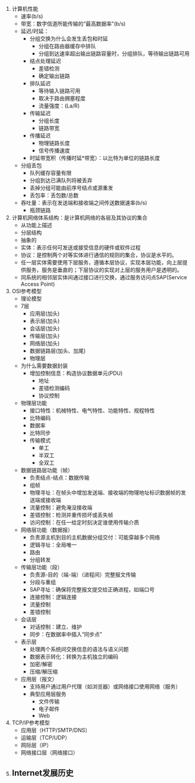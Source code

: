 1. 计算机性能
    - 速率(b/s)
    - 带宽：数字信道所能传输的“最高数据率”(b/s)
    - 延迟/时延：
        - 分组交换为什么会发生丢包和时延
            - 分组在路由器缓存中排队
            - 分组到达速率超出输出链路容量时，分组排队，等待输出链路可用
        - 结点处理延迟
            - 差错检测
            - 确定输出链路
        - 排队延迟
            - 等待输入链路可用
            - 取决于路由拥塞程度
            - 流量强度：(La/R)
        - 传输延迟
            - 分组长度
            - 链路带宽
        - 传播延迟
            - 物理链路长度
            - 信号传播速度
        - 时延带宽积（传播时延*带宽）：以比特为单位的链路长度
    - 分组丢包
        - 队列缓存容量有限
        - 分组到达已满队列将被丢弃
        - 丢掉分组可能由前序号结点或源重发
        - 丢包率：丢包数/总数
    - 吞吐量：表示在发送端和接收端之间传送数据速率(b/s)
        - 瓶颈链路
2. 计算机网络体系结构：是计算机网络的各层及其协议的集合
    - 从功能上描述
    - 分层结构
    - 抽象的
    - 实体：表示任何可发送或接受信息的硬件或软件过程
    - 协议：是控制两个对等实体进行通信的规则的集合，协议是水平的。
    - 任一层实体需要使用下层服务，遵循本层协议，实现本层功能，向上层提供服务，服务是垂直的；下层协议的实现对上层的服务用户是透明的。
    - 同系统的相邻层实体间通过接口进行交换，通过服务访问点SAP(Service Access Point)
3. OSI参考模型
    - 理论模型
    - 7层
        - 应用层(加头)
        - 表示层(加头)
        - 会话层(加头)
        - 传输层(加头)
        - 网络层(加头)
        - 数据链路层(加头、加尾)
        - 物理层
    - 为什么需要数据封装
        - 增加控制信息：构造协议数据单元(PDU)
            - 地址
            - 差错检测编码
            - 协议控制
    - 物理层功能
        - 接口特性：机械特性、电气特性、功能特性、规程特性
        - 比特编码
        - 数据率
        - 比特同步
        - 传输模式
            - 单工
            - 半双工
            - 全双工
    - 数据链路层功能（帧）
        - 负责结点-结点：数据传输
        - 组帧
        - 物理寻址：在帧头中增加发送端、接收端的物理地址标识数据帧的发送端或接收端
        - 流量控制：避免淹没接收端
        - 差错控制：检测并重传损坏或丢失帧
        - 访问控制：在任一给定时刻决定谁使用传输介质
    - 网络层功能（数据报）
        - 负责源主机到目的主机数据分组交付：可能穿越多个网络
        - 逻辑寻址：全局唯一
        - 路由
        - 分组转发
    - 传输层功能（段）
        - 负责源-目的（端-端）（进程间）完整报文传输
        - 分段与重组
        - SAP寻址：确保将完整报文提交给正确进程，如端口号
        - 连接控制：逻辑连接
        - 流量控制
        - 差错控制
    - 会话层
        - 对话控制：建立、维护
        - 同步：在数据率中插入“同步点”
    - 表示层
        - 处理两个系统间交换信息的语法与语义问题
        - 数据表示转化：转换为主机独立的编码
        - 加密/解密
        - 压缩/解压缩
    - 应用层（报文）
        - 支持用户通过用户代理（如浏览器）或网络接口使用网络（服务）
        - 典型应用层服务
            - 文件传输
            - 电子邮件
            - Web
4. TCP/IP参考模型
    - 应用层（HTTP/SMTP/DNS）
    - 运输层（TCP/UDP）
    - 网际层（IP）
    - 网络接口层（网络接口）
5. Internet发展历史
    - 
